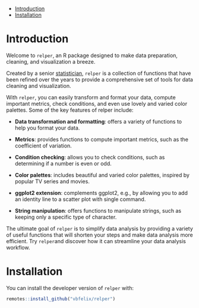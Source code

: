 
- <a href="#introduction" id="toc-introduction">Introduction</a>
- <a href="#installation" id="toc-installation">Installation</a>

<!-- README.md is generated from README.Rmd. Please edit that file -->

# Introduction

Welcome to `relper`, an R package designed to make data preparation,
cleaning, and visualization a breeze.

Created by a senior
[statistician](https://vbfelix.github.io/header-about.html), `relper` is
a collection of functions that have been refined over the years to
provide a comprehensive set of tools for data cleaning and
visualization.

With `relper`, you can easily transform and format your data, compute
important metrics, check conditions, and even use lovely and varied
color palettes. Some of the key features of relper include:

- **Data transformation and formatting**: offers a variety of functions
  to help you format your data.

- **Metrics**: provides functions to compute important metrics, such as
  the coefficient of variation.

- **Condition checking**: allows you to check conditions, such as
  determining if a number is even or odd.

- **Color palettes**: includes beautiful and varied color palettes,
  inspired by popular TV series and movies.

- **ggplot2 extension**: complements ggplot2, e.g., by allowing you to
  add an identity line to a scatter plot with single command.

- **String manipulation**: offers functions to manipulate strings, such
  as keeping only a specific type of character.

The ultimate goal of `relper` is to simplify data analysis by providing
a variety of useful functions that will shorten your steps and make data
analysis more efficient. Try `relper`and discover how it can streamline
your data analysis workflow.

# Installation

You can install the developer version of `relper` with:

``` r
remotes::install_github("vbfelix/relper")
```

<!-- # Citation -->
<!-- To generate a citation for the package version you are using, you can run -->
<!-- ``` r -->
<!-- citation(package = "galah") -->
<!-- ``` -->
